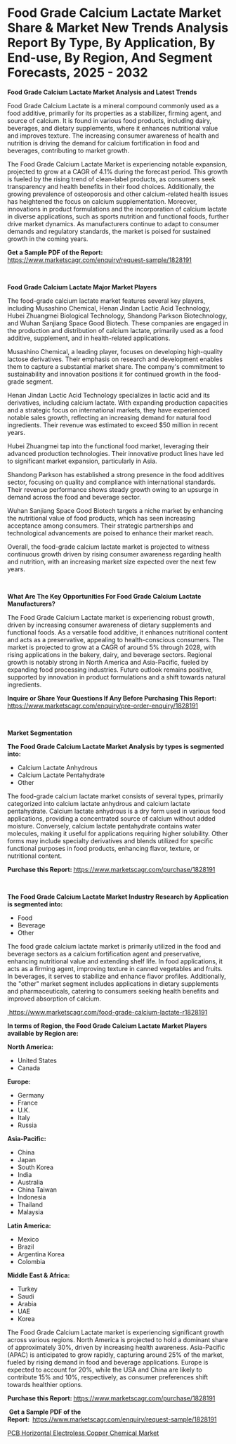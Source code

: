 <p><h1>Food Grade Calcium Lactate Market Share & Market New Trends Analysis Report By Type, By Application, By End-use, By Region, And Segment Forecasts, 2025 - 2032</h1></p><p><strong>Food Grade Calcium Lactate Market Analysis and Latest Trends</strong></p>
<p><p>Food Grade Calcium Lactate is a mineral compound commonly used as a food additive, primarily for its properties as a stabilizer, firming agent, and source of calcium. It is found in various food products, including dairy, beverages, and dietary supplements, where it enhances nutritional value and improves texture. The increasing consumer awareness of health and nutrition is driving the demand for calcium fortification in food and beverages, contributing to market growth.</p><p>The Food Grade Calcium Lactate Market is experiencing notable expansion, projected to grow at a CAGR of 4.1% during the forecast period. This growth is fueled by the rising trend of clean-label products, as consumers seek transparency and health benefits in their food choices. Additionally, the growing prevalence of osteoporosis and other calcium-related health issues has heightened the focus on calcium supplementation. Moreover, innovations in product formulations and the incorporation of calcium lactate in diverse applications, such as sports nutrition and functional foods, further drive market dynamics. As manufacturers continue to adapt to consumer demands and regulatory standards, the market is poised for sustained growth in the coming years.</p></p>
<p><strong>Get a Sample PDF of the Report:&nbsp;</strong> <a href="https://www.marketscagr.com/enquiry/request-sample/1828191?utm_campaign=2792&utm_medium=2&utm_source=Github&utm_content=ia&utm_term=03042025&utm_id=food-grade-calcium-lactate">https://www.marketscagr.com/enquiry/request-sample/1828191</a></p>
<p>&nbsp;</p>
<p><strong>Food Grade Calcium Lactate Major Market Players</strong></p>
<p><p>The food-grade calcium lactate market features several key players, including Musashino Chemical, Henan Jindan Lactic Acid Technology, Hubei Zhuangmei Biological Technology, Shandong Parkson Biotechnology, and Wuhan Sanjiang Space Good Biotech. These companies are engaged in the production and distribution of calcium lactate, primarily used as a food additive, supplement, and in health-related applications.</p><p>Musashino Chemical, a leading player, focuses on developing high-quality lactose derivatives. Their emphasis on research and development enables them to capture a substantial market share. The company's commitment to sustainability and innovation positions it for continued growth in the food-grade segment.</p><p>Henan Jindan Lactic Acid Technology specializes in lactic acid and its derivatives, including calcium lactate. With expanding production capacities and a strategic focus on international markets, they have experienced notable sales growth, reflecting an increasing demand for natural food ingredients. Their revenue was estimated to exceed $50 million in recent years.</p><p>Hubei Zhuangmei tap into the functional food market, leveraging their advanced production technologies. Their innovative product lines have led to significant market expansion, particularly in Asia. </p><p>Shandong Parkson has established a strong presence in the food additives sector, focusing on quality and compliance with international standards. Their revenue performance shows steady growth owing to an upsurge in demand across the food and beverage sector.</p><p>Wuhan Sanjiang Space Good Biotech targets a niche market by enhancing the nutritional value of food products, which has seen increasing acceptance among consumers. Their strategic partnerships and technological advancements are poised to enhance their market reach.</p><p>Overall, the food-grade calcium lactate market is projected to witness continuous growth driven by rising consumer awareness regarding health and nutrition, with an increasing market size expected over the next few years.</p></p>
<p>&nbsp;</p>
<p><strong>What Are The Key Opportunities For Food Grade Calcium Lactate Manufacturers?</strong></p>
<p><p>The Food Grade Calcium Lactate market is experiencing robust growth, driven by increasing consumer awareness of dietary supplements and functional foods. As a versatile food additive, it enhances nutritional content and acts as a preservative, appealing to health-conscious consumers. The market is projected to grow at a CAGR of around 5% through 2028, with rising applications in the bakery, dairy, and beverage sectors. Regional growth is notably strong in North America and Asia-Pacific, fueled by expanding food processing industries. Future outlook remains positive, supported by innovation in product formulations and a shift towards natural ingredients.</p></p>
<p><strong>Inquire or Share Your Questions If Any Before Purchasing This Report:</strong> <a href="https://www.marketscagr.com/enquiry/pre-order-enquiry/1828191?utm_campaign=2792&utm_medium=2&utm_source=Github&utm_content=ia&utm_term=03042025&utm_id=food-grade-calcium-lactate">https://www.marketscagr.com/enquiry/pre-order-enquiry/1828191</a></p>
<p>&nbsp;</p>
<p><strong>Market Segmentation</strong></p>
<p><strong>The Food Grade Calcium Lactate Market Analysis by types is segmented into:</strong></p>
<p><ul><li>Calcium Lactate Anhydrous</li><li>Calcium Lactate Pentahydrate</li><li>Other</li></ul></p>
<p><p>The food-grade calcium lactate market consists of several types, primarily categorized into calcium lactate anhydrous and calcium lactate pentahydrate. Calcium lactate anhydrous is a dry form used in various food applications, providing a concentrated source of calcium without added moisture. Conversely, calcium lactate pentahydrate contains water molecules, making it useful for applications requiring higher solubility. Other forms may include specialty derivatives and blends utilized for specific functional purposes in food products, enhancing flavor, texture, or nutritional content.</p></p>
<p><strong>Purchase this Report:&nbsp;</strong><a href="https://www.marketscagr.com/purchase/1828191?utm_campaign=2792&utm_medium=2&utm_source=Github&utm_content=ia&utm_term=03042025&utm_id=food-grade-calcium-lactate">https://www.marketscagr.com/purchase/1828191</a></p>
<p>&nbsp;</p>
<p><strong>The Food Grade Calcium Lactate Market Industry Research by Application is segmented into:</strong></p>
<p><ul><li>Food</li><li>Beverage</li><li>Other</li></ul></p>
<p><p>The food grade calcium lactate market is primarily utilized in the food and beverage sectors as a calcium fortification agent and preservative, enhancing nutritional value and extending shelf life. In food applications, it acts as a firming agent, improving texture in canned vegetables and fruits. In beverages, it serves to stabilize and enhance flavor profiles. Additionally, the "other" market segment includes applications in dietary supplements and pharmaceuticals, catering to consumers seeking health benefits and improved absorption of calcium.</p></p>
<p><a href="https://www.marketscagr.com/food-grade-calcium-lactate-r1828191?utm_campaign=2792&utm_medium=2&utm_source=Github&utm_content=ia&utm_term=03042025&utm_id=food-grade-calcium-lactate">&nbsp;https://www.marketscagr.com/food-grade-calcium-lactate-r1828191</a></p>
<p><strong>In terms of Region, the Food Grade Calcium Lactate Market Players available by Region are:</strong></p>
<p>
    <p> <strong> North America: </strong>
        <ul>
            <li>United States</li>
            <li>Canada</li>
        </ul>
        </p> 
    <p> <strong> Europe: </strong>
        <ul>
            <li>Germany</li>
            <li>France</li>
            <li>U.K.</li>
            <li>Italy</li>
            <li>Russia</li>
        </ul>
        </p> 
    <p> <strong> Asia-Pacific: </strong>
        <ul>
            <li>China</li>
            <li>Japan</li>
            <li>South Korea</li>
            <li>India</li>
            <li>Australia</li>
            <li>China Taiwan</li>
            <li>Indonesia</li>
            <li>Thailand</li>
            <li>Malaysia</li>
        </ul>
        </p> 
    <p> <strong> Latin America: </strong>
        <ul>
            <li>Mexico</li>
            <li>Brazil</li>
            <li>Argentina Korea</li>
            <li>Colombia</li>
        </ul>
        </p> 
    <p> <strong> Middle East & Africa: </strong>
        <ul>
            <li>Turkey</li>
            <li>Saudi</li>
            <li>Arabia</li>
            <li>UAE</li>
            <li>Korea</li>
        </ul>
    </p>
    </p>
<p><p>The Food Grade Calcium Lactate market is experiencing significant growth across various regions. North America is projected to hold a dominant share of approximately 30%, driven by increasing health awareness. Asia-Pacific (APAC) is anticipated to grow rapidly, capturing around 25% of the market, fueled by rising demand in food and beverage applications. Europe is expected to account for 20%, while the USA and China are likely to contribute 15% and 10%, respectively, as consumer preferences shift towards healthier options.</p></p>
<p><strong>Purchase this Report: </strong><a href="https://www.marketscagr.com/purchase/1828191?utm_campaign=2792&utm_medium=2&utm_source=Github&utm_content=ia&utm_term=03042025&utm_id=food-grade-calcium-lactate">https://www.marketscagr.com/purchase/1828191</a></p>
<p>&nbsp;<strong>Get a Sample PDF of the Report:&nbsp;&nbsp;</strong><a href="https://www.marketscagr.com/enquiry/request-sample/1828191?utm_campaign=2792&utm_medium=2&utm_source=Github&utm_content=ia&utm_term=03042025&utm_id=food-grade-calcium-lactate">https://www.marketscagr.com/enquiry/request-sample/1828191</a></p>
<p><strong></strong></p>
<p><p><a href="https://github.com/organophelia8282/Market-Research-Report-List-1/blob/main/pcb-horizontal-electroless-copper-chemical-market.md?utm_campaign=2792&utm_medium=2&utm_source=Github&utm_content=ia&utm_term=03042025&utm_id=food-grade-calcium-lactate">PCB Horizontal Electroless Copper Chemical Market</a></p></p>